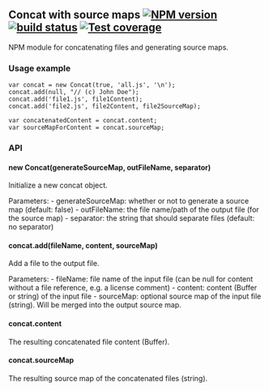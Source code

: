 <h2 id="concat-with-source-maps-%21npm-versionnpm-imagenpm-url-%21build-statustravis-imagetravis-url-%21test-coveragecoveralls-imagecoveralls-url">Concat with source maps <a href="https://www.npmjs.com/package/concat-with-sourcemaps"><img src="https://img.shields.io/npm/v/concat-with-sourcemaps.svg" alt="NPM version" /></a> <a href="https://travis-ci.org/floridoo/concat-with-sourcemaps"><img src="https://img.shields.io/travis/floridoo/concat-with-sourcemaps.svg" alt="build status" /></a> <a href="https://coveralls.io/r/floridoo/concat-with-sourcemaps?branch=master"><img src="https://img.shields.io/coveralls/floridoo/concat-with-sourcemaps.svg" alt="Test coverage" /></a></h2>

<p>NPM module for concatenating files and generating source maps.</p>

<h3 id="usage-example">Usage example</h3>

<pre><code class="js">var concat = new Concat(true, 'all.js', '\n');
concat.add(null, "// (c) John Doe");
concat.add('file1.js', file1Content);
concat.add('file2.js', file2Content, file2SourceMap);

var concatenatedContent = concat.content;
var sourceMapForContent = concat.sourceMap;
</code></pre>

<h3 id="api">API</h3>

<h4 id="new-concatgeneratesourcemap%2C-outfilename%2C-separator">new Concat(generateSourceMap, outFileName, separator)</h4>

<p>Initialize a new concat object.</p>

<p>Parameters:
- generateSourceMap: whether or not to generate a source map (default: false)
- outFileName: the file name/path of the output file (for the source map)
- separator: the string that should separate files (default: no separator)</p>

<h4 id="concat.addfilename%2C-content%2C-sourcemap">concat.add(fileName, content, sourceMap)</h4>

<p>Add a file to the output file.</p>

<p>Parameters:
- fileName: file name of the input file (can be null for content without a file reference, e.g. a license comment)
- content: content (Buffer or string) of the input file
- sourceMap: optional source map of the input file (string). Will be merged into the output source map.</p>

<h4 id="concat.content">concat.content</h4>

<p>The resulting concatenated file content (Buffer).</p>

<h4 id="concat.sourcemap">concat.sourceMap</h4>

<p>The resulting source map of the concatenated files (string).</p>

